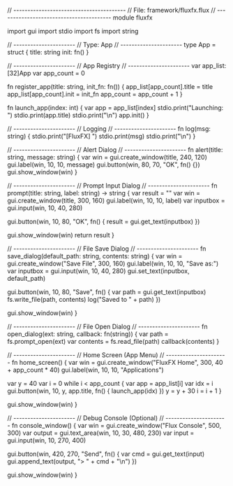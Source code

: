 // ----------------------------------------
// File: framework/fluxfx.flux
// ----------------------------------------
module fluxfx

import gui
import stdio
import fs
import string

// ----------------------
// Type: App
// ----------------------
type App = struct {
  title: string
  init: fn()
}

// ----------------------
// App Registry
// ----------------------
var app_list: [32]App
var app_count = 0

fn register_app(title: string, init_fn: fn()) {
  app_list[app_count].title = title
  app_list[app_count].init = init_fn
  app_count = app_count + 1
}

fn launch_app(index: int) {
  var app = app_list[index]
  stdio.print("Launching: ")
  stdio.print(app.title)
  stdio.print("\n")
  app.init()
}

// ----------------------
// Logging
// ----------------------
fn log(msg: string) {
  stdio.print("[FluxFX] ")
  stdio.print(msg)
  stdio.print("\n")
}

// ----------------------
// Alert Dialog
// ----------------------
fn alert(title: string, message: string) {
  var win = gui.create_window(title, 240, 120)
  gui.label(win, 10, 10, message)
  gui.button(win, 80, 70, "OK", fn() {})
  gui.show_window(win)
}

// ----------------------
// Prompt Input Dialog
// ----------------------
fn prompt(title: string, label: string) -> string {
  var result = ""
  var win = gui.create_window(title, 300, 160)
  gui.label(win, 10, 10, label)
  var inputbox = gui.input(win, 10, 40, 280)

  gui.button(win, 10, 80, "OK", fn() {
    result = gui.get_text(inputbox)
  })

  gui.show_window(win)
  return result
}

// ----------------------
// File Save Dialog
// ----------------------
fn save_dialog(default_path: string, contents: string) {
  var win = gui.create_window("Save File", 300, 160)
  gui.label(win, 10, 10, "Save as:")
  var inputbox = gui.input(win, 10, 40, 280)
  gui.set_text(inputbox, default_path)

  gui.button(win, 10, 80, "Save", fn() {
    var path = gui.get_text(inputbox)
    fs.write_file(path, contents)
    log("Saved to " + path)
  })

  gui.show_window(win)
}

// ----------------------
// File Open Dialog
// ----------------------
fn open_dialog(ext: string, callback: fn(string)) {
  var path = fs.prompt_open(ext)
  var contents = fs.read_file(path)
  callback(contents)
}

// ----------------------
// Home Screen (App Menu)
// ----------------------
fn home_screen() {
  var win = gui.create_window("FluxFX Home", 300, 40 + app_count * 40)
  gui.label(win, 10, 10, "Applications")

  var y = 40
  var i = 0
  while i < app_count {
    var app = app_list[i]
    var idx = i
    gui.button(win, 10, y, app.title, fn() {
      launch_app(idx)
    })
    y = y + 30
    i = i + 1
  }

  gui.show_window(win)
}

// ----------------------
// Debug Console (Optional)
// ----------------------
fn console_window() {
  var win = gui.create_window("Flux Console", 500, 300)
  var output = gui.text_area(win, 10, 30, 480, 230)
  var input = gui.input(win, 10, 270, 400)

  gui.button(win, 420, 270, "Send", fn() {
    var cmd = gui.get_text(input)
    gui.append_text(output, "> " + cmd + "\n")
  })

  gui.show_window(win)
}